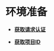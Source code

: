 # 环境准备<a name="ZH-CN_TOPIC_0132456540"></a>

-   **[获取请求认证](获取请求认证.md)**  

-   **[获取项目ID](获取项目ID.md)**  


